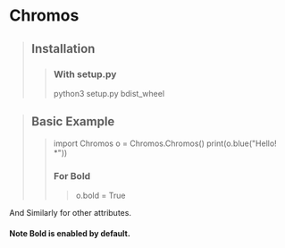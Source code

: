 # Chromos

>## Installation
>>### With setup.py
>> python3 setup.py bdist_wheel

>## Basic Example
>> import Chromos
>> o = Chromos.Chromos()
>> print(o.blue("Hello! *"))
>>### For Bold
>>>o.bold = True

And Similarly for other attributes.

#### Note Bold is enabled by default.
